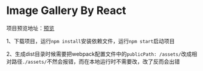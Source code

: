 # Image Gallery By React
项目预览地址：[预览](https://codearvin.github.io/image-gallery)

1、下载项目，运行`npm install`安装依赖文件，运行`npm start`启动项目

2、生成dist目录时候需要把webpack配置文件中的`publicPath: /assets/`改成相对路径`./assets/`不然会报错，而在本地运行时不需要改，改了反而会出错
